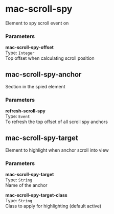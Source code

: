 
mac-scroll-spy
===
Element to spy scroll event on  
  
### Parameters
**mac-scroll-spy-offset**  
Type: `Integer`  
Top offset when calculating scroll position  
  


mac-scroll-spy-anchor
---

Section in the spied element  
  
### Parameters
**refresh-scroll-spy**  
Type: `Event`  
To refresh the top offset of all scroll spy anchors  
  


mac-scroll-spy-target
---

Element to highlight when anchor scroll into view  
  
### Parameters
**mac-scroll-spy-target**  
Type: `String`  
Name of the anchor  
  
**mac-scroll-spy-target-class**  
Type: `String`  
Class to apply for highlighting (default active)  
  

